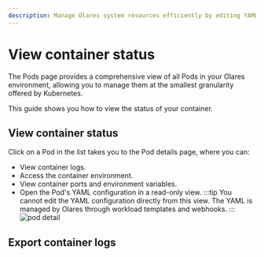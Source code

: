 ```yaml
---
description: Manage Olares system resources efficiently by editing YAML configurations, modifying Pod replicas, and monitoring container status through the Control Hub interface.
---
```

# View container status

The Pods page provides a comprehensive view of all Pods in your Olares environment, allowing you to manage them at the smallest granularity offered by Kubernetes.

This guide shows you how to view the status of your container.

## View container status

Click on a Pod in the list takes you to the Pod details page, where you can:
- View container logs.
- Access the container environment.
- View container ports and environment variables.
- Open the Pod's YAML configuration in a read-only view.
  :::tip
  You cannot edit the YAML configuration directly from this view. The YAML is managed by Olares through workload templates and webhooks.
  :::
![pod detail](/images/how-to/olares/controlhub/pods/02.jpg#bordered)

## Export container logs